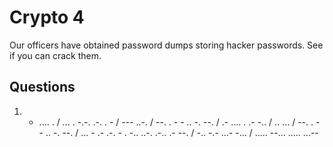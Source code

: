 # Crypto 4
Our officers have obtained password dumps storing hacker passwords. See if you can crack them.

## Questions
1. - .... . / ... . -.-. .-. . - / --- ..-. / --. . - - .. -. --. / .- .... . .- -.. / .. ... / --. . - - .. -. --. / ... - .- .-. - . -.. ..-. .-.. .- --. / -.. -.- ...- -... / ..... --... ..... ...--	
